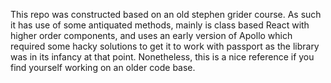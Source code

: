 This repo was constructed based on an old stephen grider course. As such it has use of some antiquated methods, mainly is class based React with higher order components, and uses an early version of Apollo which required some hacky solutions to get it to work with passport as the library was in its infancy at that point. Nonetheless, this is a nice reference if you find yourself working on an older code base. 